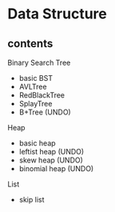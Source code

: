# Data Structure

## contents
Binary Search Tree
* basic BST
* AVLTree
* RedBlackTree
* SplayTree
* B+Tree (UNDO)

Heap
* basic heap
* leftist heap (UNDO)
* skew heap (UNDO)
* binomial heap (UNDO)

List
* skip list
